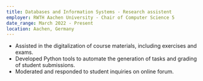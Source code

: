 ```yaml
---
title: Databases and Information Systems - Research assistent
employer: RWTH Aachen University - Chair of Computer Science 5
date_range: March 2022 - Present
location: Aachen, Germany
---
```

 - Assisted in the digitalization of course materials, including exercises and exams.
 - Developed Python tools to automate the generation of tasks and grading of student submissions.
 - Moderated and responded to student inquiries on online forum.